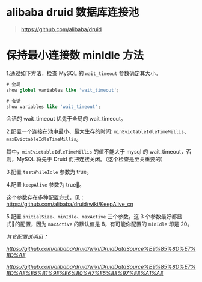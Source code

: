 # alibaba druid 数据库连接池

> https://github.com/alibaba/druid

# 保持最小连接数 minIdle 方法

1.通过如下方法，检查 MySQL 的 `wait_timeout` 参数确定其大小。
```sql
# 全局
show global variables like 'wait_timeout';

# 会话
show variables like 'wait_timeout';
```
会话的 wait_timeout 优先于全局的 wait_timeout。


2.配置一个连接在池中最小、最大生存的时间: `minEvictableIdleTimeMillis`、`maxEvictableIdleTimeMillis`。

其中，`minEvictableIdleTimeMillis` 的值不能大于 mysql 的 wait_timeout，否则，MySQL 将先于 Druid 而把连接关闭。（这个检查是至关重要的）


3.配置 `testWhileIdle` 参数为 true。


4.配置 `keepAlive` 参数为 true。

这个参数存在多种配置方式，见：https://github.com/alibaba/druid/wiki/KeepAlive_cn


5.配置 `initialSize`、`minIdle`、`maxActive` 三个参数。这 3 个参数最好都显式的配置，因为 `maxActive` 的默认值是 8，有可能你配置的 `minIdle` 却是 20。


*其它配置说明见：*

*https://github.com/alibaba/druid/wiki/DruidDataSource%E9%85%8D%E7%BD%AE*

*https://github.com/alibaba/druid/wiki/DruidDataSource%E9%85%8D%E7%BD%AE%E5%B1%9E%E6%80%A7%E5%88%97%E8%A1%A8*
